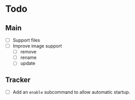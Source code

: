 # Todo

## Main

- [ ] Support files
- [ ] Improve image support
  - [ ] remove
  - [ ] rename
  - [ ] update

## Tracker

- [ ] Add an `enable` subcommand to allow automatic startup.
